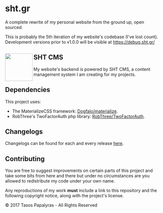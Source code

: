 # sht.gr
A complete rewrite of my personal website from the ground up, open sourced.

This is probably the 5th iteration of my website's codebase (I've lost count).
Development versions prior to v1.0.0 will be visible at https://debug.sht.gr/

## <img align="left" alt="" src="https://debug.sht.gr/images/home/sht_cms.svg" width="90">SHT CMS

My website's backend is powered by SHT CMS, a content management system I am creating for my projects.

## Dependencies
This project uses:
+ The MaterializeCSS framework: [Dogfalo/materialize](https://github.com/Dogfalo/materialize).
+ RobThree's TwoFactorAuth php library: [RobThree/TwoFactorAuth](https://github.com/RobThree/TwoFactorAuth).

## Changelogs
Changelogs can be found for each and every release [here](https://github.com/ShtHappens796/sht.gr/releases).

## Contributing
You are free to suggest improvements on certain parts of this project and take some bits from here and there but under no circumstances are you allowed to redistribute my code under your own name.

Any reproductions of my work **must** include a link to this repository and the following copyright notice, along with the project's license.

© 2017 Tasos Papalyras - All Rights Reserved
